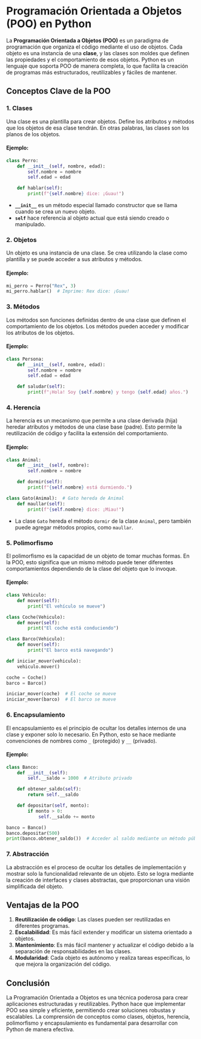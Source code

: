 
# Programación Orientada a Objetos (POO) en Python

La **Programación Orientada a Objetos (POO)** es un paradigma de programación que organiza el código mediante el uso de objetos. Cada objeto es una instancia de una **clase**, y las clases son moldes que definen las propiedades y el comportamiento de esos objetos. Python es un lenguaje que soporta POO de manera completa, lo que facilita la creación de programas más estructurados, reutilizables y fáciles de mantener.

## Conceptos Clave de la POO

### 1. **Clases**
Una clase es una plantilla para crear objetos. Define los atributos y métodos que los objetos de esa clase tendrán. En otras palabras, las clases son los planos de los objetos.

#### Ejemplo:
```python
class Perro:
    def __init__(self, nombre, edad):
        self.nombre = nombre
        self.edad = edad

    def hablar(self):
        print(f"{self.nombre} dice: ¡Guau!")
```

- **`__init__`** es un método especial llamado constructor que se llama cuando se crea un nuevo objeto.
- **`self`** hace referencia al objeto actual que está siendo creado o manipulado.

### 2. **Objetos**
Un objeto es una instancia de una clase. Se crea utilizando la clase como plantilla y se puede acceder a sus atributos y métodos.

#### Ejemplo:
```python
mi_perro = Perro("Rex", 3)
mi_perro.hablar()  # Imprime: Rex dice: ¡Guau!
```

### 3. **Métodos**
Los métodos son funciones definidas dentro de una clase que definen el comportamiento de los objetos. Los métodos pueden acceder y modificar los atributos de los objetos.

#### Ejemplo:
```python
class Persona:
    def __init__(self, nombre, edad):
        self.nombre = nombre
        self.edad = edad

    def saludar(self):
        print(f"¡Hola! Soy {self.nombre} y tengo {self.edad} años.")
```

### 4. **Herencia**
La herencia es un mecanismo que permite a una clase derivada (hija) heredar atributos y métodos de una clase base (padre). Esto permite la reutilización de código y facilita la extensión del comportamiento.

#### Ejemplo:
```python
class Animal:
    def __init__(self, nombre):
        self.nombre = nombre

    def dormir(self):
        print(f"{self.nombre} está durmiendo.")

class Gato(Animal):  # Gato hereda de Animal
    def maullar(self):
        print(f"{self.nombre} dice: ¡Miau!")
```

- La clase `Gato` hereda el método `dormir` de la clase `Animal`, pero también puede agregar métodos propios, como `maullar`.

### 5. **Polimorfismo**
El polimorfismo es la capacidad de un objeto de tomar muchas formas. En la POO, esto significa que un mismo método puede tener diferentes comportamientos dependiendo de la clase del objeto que lo invoque.

#### Ejemplo:
```python
class Vehiculo:
    def mover(self):
        print("El vehículo se mueve")

class Coche(Vehiculo):
    def mover(self):
        print("El coche está conduciendo")

class Barco(Vehiculo):
    def mover(self):
        print("El barco está navegando")

def iniciar_mover(vehiculo):
    vehiculo.mover()

coche = Coche()
barco = Barco()

iniciar_mover(coche)  # El coche se mueve
iniciar_mover(barco)  # El barco se mueve
```

### 6. **Encapsulamiento**
El encapsulamiento es el principio de ocultar los detalles internos de una clase y exponer solo lo necesario. En Python, esto se hace mediante convenciones de nombres como `_` (protegido) y `__` (privado).

#### Ejemplo:
```python
class Banco:
    def __init__(self):
        self.__saldo = 1000  # Atributo privado

    def obtener_saldo(self):
        return self.__saldo

    def depositar(self, monto):
        if monto > 0:
            self.__saldo += monto

banco = Banco()
banco.depositar(500)
print(banco.obtener_saldo())  # Acceder al saldo mediante un método público
```

### 7. **Abstracción**
La abstracción es el proceso de ocultar los detalles de implementación y mostrar solo la funcionalidad relevante de un objeto. Esto se logra mediante la creación de interfaces y clases abstractas, que proporcionan una visión simplificada del objeto.

## Ventajas de la POO

1. **Reutilización de código**: Las clases pueden ser reutilizadas en diferentes programas.
2. **Escalabilidad**: Es más fácil extender y modificar un sistema orientado a objetos.
3. **Mantenimiento**: Es más fácil mantener y actualizar el código debido a la separación de responsabilidades en las clases.
4. **Modularidad**: Cada objeto es autónomo y realiza tareas específicas, lo que mejora la organización del código.

## Conclusión
La Programación Orientada a Objetos es una técnica poderosa para crear aplicaciones estructuradas y reutilizables. Python hace que implementar POO sea simple y eficiente, permitiendo crear soluciones robustas y escalables. La comprensión de conceptos como clases, objetos, herencia, polimorfismo y encapsulamiento es fundamental para desarrollar con Python de manera efectiva.
